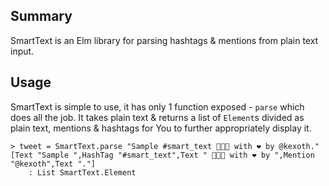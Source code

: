 ## Summary

  SmartText is an Elm library for parsing hashtags & mentions from plain text input.

## Usage

  SmartText is simple to use, it has only 1 function exposed - `parse` which does all the job.
  It takes plain text & returns a list of `Element`s divided as plain text, mentions & hashtags for You to further appropriately display it.

    > tweet = SmartText.parse "Sample #smart_text 👨🏻‍💻 with ❤️ by @kexoth."
    [Text "Sample ",HashTag "#smart_text",Text " 👨🏻‍💻 with ❤️ by ",Mention "@kexoth",Text "."]
        : List SmartText.Element
